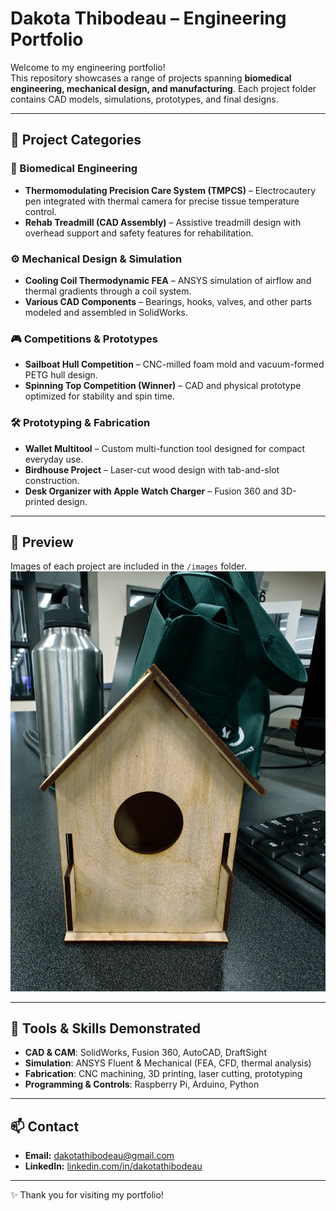 # Dakota Thibodeau – Engineering Portfolio  

Welcome to my engineering portfolio!  
This repository showcases a range of projects spanning **biomedical engineering, mechanical design, and manufacturing**. Each project folder contains CAD models, simulations, prototypes, and final designs.  

---

## 📂 Project Categories  

### 🧪 Biomedical Engineering  
- **Thermomodulating Precision Care System (TMPCS)** – Electrocautery pen integrated with thermal camera for precise tissue temperature control.  
- **Rehab Treadmill (CAD Assembly)** – Assistive treadmill design with overhead support and safety features for rehabilitation.  

### ⚙️ Mechanical Design & Simulation  
- **Cooling Coil Thermodynamic FEA** – ANSYS simulation of airflow and thermal gradients through a coil system.  
- **Various CAD Components** – Bearings, hooks, valves, and other parts modeled and assembled in SolidWorks.  

### 🎮 Competitions & Prototypes  
- **Sailboat Hull Competition** – CNC-milled foam mold and vacuum-formed PETG hull design.  
- **Spinning Top Competition (Winner)** – CAD and physical prototype optimized for stability and spin time.  

### 🛠️ Prototyping & Fabrication  
- **Wallet Multitool** – Custom multi-function tool designed for compact everyday use.  
- **Birdhouse Project** – Laser-cut wood design with tab-and-slot construction.  
- **Desk Organizer with Apple Watch Charger** – Fusion 360 and 3D-printed design.  

---

## 📸 Preview  

Images of each project are included in the `/images` folder.  
![Example](images/Birdhouse_Final_Product_front.jpg)  

---

## 🔧 Tools & Skills Demonstrated  
- **CAD & CAM**: SolidWorks, Fusion 360, AutoCAD, DraftSight  
- **Simulation**: ANSYS Fluent & Mechanical (FEA, CFD, thermal analysis)  
- **Fabrication**: CNC machining, 3D printing, laser cutting, prototyping  
- **Programming & Controls**: Raspberry Pi, Arduino, Python  

---

## 📫 Contact  
- **Email:** dakotathibodeau@gmail.com  
- **LinkedIn:** [linkedin.com/in/dakotathibodeau](https://linkedin.com/in/dakotathibodeau)  

---

✨ Thank you for visiting my portfolio!  

